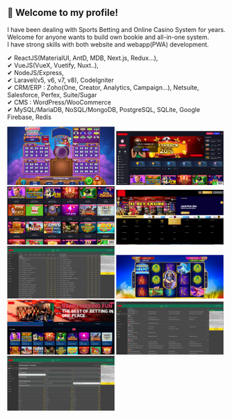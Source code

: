 ## 👋 Welcome to my profile!   


<!-- ### About Me
- As a full stack developer with Web2 & Web3, I have been doing my best to give clients only satisfied results.
- I always keep learning trending & innovative technologies/skills.
- I will make your great idea live.
- I work full time and prefer long-term collaboration.
- You can [send mail](mailto:cmate5614530@gmail.com) or contact me via [skype](https://join.skype.com/invite/fm0GRG34ND1D)
### My Skills  -->
I have been dealing with Sports Betting and Online Casino System for years.  
Welcome for anyone wants to build own bookie and all-in-one system.  
I have strong skills with both website and webapp(PWA) development.  
  
✔ ReactJS(MaterialUI, AntD, MDB, Next.js, Redux...),  
✔ VueJS(VueX, Vuetify, Nuxt..),  
✔ NodeJS/Express,  
✔ Laravel(v5, v6, v7, v8), CodeIgniter  
✔ CRM/ERP : Zoho(One, Creator, Analytics, Campaign...), Netsuite, Salesforce, Perfex, Suite/Sugar  
✔ CMS : WordPress/WooCommerce  
✔ MySQL/MariaDB, NoSQL/MongoDB, PostgreSQL, SQLite, Google Firebase, Redis    

<!-- 
![trophy](https://github-profile-trophy.vercel.app/?username=cmate5614530&theme=onedark&title=MultiLanguage,Commit,Repositories,Stars,Followers) -->

<p float="left" width="100%">
  <img src="img/1.png" width="49%"/>
  <img src="img/2.png" width="49%"/>
  <img src="img/3.png" width="49%"/>
  <img src="img/4.png" width="49%"/>
  <img src="img/5.png" width="49%"/>
  <img src="img/6.png" width="49%"/>
  <img src="img/7.png" width="49%"/>
  <img src="img/8.png" width="49%"/>
  <img src="img/9.png" width="49%"/>
</p>



